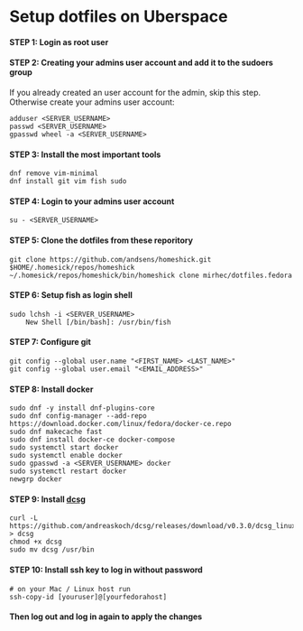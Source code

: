 # Setup dotfiles on Uberspace

#### STEP 1: Login as root user

#### STEP 2: Creating your admins user account and add it to the sudoers group

If you already created an user account for the admin, skip this step.
Otherwise create your admins user account:

    adduser <SERVER_USERNAME>
    passwd <SERVER_USERNAME>
    gpasswd wheel -a <SERVER_USERNAME>

#### STEP 3: Install the most important tools

    dnf remove vim-minimal
    dnf install git vim fish sudo

#### STEP 4: Login to your admins user account

    su - <SERVER_USERNAME>

#### STEP 5: Clone the dotfiles from these reporitory

    git clone https://github.com/andsens/homeshick.git $HOME/.homesick/repos/homeshick
    ~/.homesick/repos/homeshick/bin/homeshick clone mirhec/dotfiles.fedora

#### STEP 6: Setup fish as login shell

    sudo lchsh -i <SERVER_USERNAME>
        New Shell [/bin/bash]: /usr/bin/fish

#### STEP 7: Configure git

    git config --global user.name "<FIRST_NAME> <LAST_NAME>"
    git config --global user.email "<EMAIL_ADDRESS>"
        
        
#### STEP 8: Install docker
    sudo dnf -y install dnf-plugins-core
    sudo dnf config-manager --add-repo https://download.docker.com/linux/fedora/docker-ce.repo
    sudo dnf makecache fast
    sudo dnf install docker-ce docker-compose
    sudo systemctl start docker
    sudo systemctl enable docker
    sudo gpasswd -a <SERVER_USERNAME> docker
    sudo systemctl restart docker
    newgrp docker

#### STEP 9: Install [dcsg](https://github.com/andreaskoch/dcsg)
    curl -L https://github.com/andreaskoch/dcsg/releases/download/v0.3.0/dcsg_linux_amd64 > dcsg
    chmod +x dcsg
    sudo mv dcsg /usr/bin

#### STEP 10: Install ssh key to log in without password
    # on your Mac / Linux host run
    ssh-copy-id [youruser]@[yourfedorahost]

#### Then log out and log in again to apply the changes
